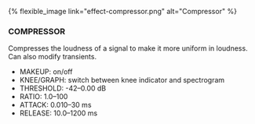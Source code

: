 ---
---

{% flexible_image link="effect-compressor.png" alt="Compressor" %}

### COMPRESSOR
Compresses the loudness of a signal to make it more uniform in loudness. Can also modify transients.

* MAKEUP: on/off
* KNEE/GRAPH: switch between knee indicator and spectrogram
* THRESHOLD: -42–0.00 dB
* RATIO: 1.0–100
* ATTACK: 0.010–30 ms
* RELEASE: 10.0–1200 ms
